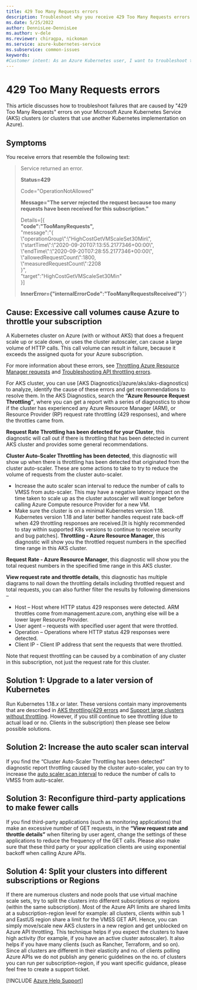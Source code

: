 ```yaml
---
title: 429 Too Many Requests errors
description: Troubleshoot why you receive 429 Too Many Requests errors on your Kubernetes clusters.
ms.date: 5/25/2022
author: DennisLee-DennisLee
ms.author: v-dele
ms.reviewer: chiragpa, nickoman
ms.service: azure-kubernetes-service
ms.subservice: common-issues
keywords:
#Customer intent: As an Azure Kubernetes user, I want to troubleshoot the 429 Too Many Requests errors that I'm receiving so that I can successfully use my Kubernetes cluster configured without exceeding the assigned quota for my Azure subscription.
---
```

# 429 Too Many Requests errors

This article discusses how to troubleshoot failures that are caused by "429 Too Many Requests" errors on your Microsoft Azure Kubernetes Service (AKS) clusters (or clusters that use another Kubernetes implementation on Azure).

## Symptoms

You receive errors that resemble the following text:

> Service returned an error.
>
> **Status=429**
>
> Code=\"OperationNotAllowed\"
>
> **Message=\"The server rejected the request because too many requests have been received for this subscription.\"**
>
> Details=[{  
> **\"code\":\"TooManyRequests\",**  
> \"message\":\"{  
> \\\"operationGroup\\\":\\\"HighCostGetVMScaleSet30Min\\\",  
> \\\"startTime\\\":\\\"2020-09-20T07:13:55.2177346+00:00\\\",  
> \\\"endTime\\\":\\\"2020-09-20T07:28:55.2177346+00:00\\\",  
> \\\"allowedRequestCount\\\":1800,  
> \\\"measuredRequestCount\\\":2208  
> }\",  
> \"target\":\"HighCostGetVMScaleSet30Min\"  
> }]
>
> **InnerError={\"internalErrorCode\":\"TooManyRequestsReceived\"}**"}

## Cause: Excessive call volumes cause Azure to throttle your subscription

A Kubernetes cluster on Azure (with or without AKS) that does a frequent scale up or scale down, or uses the cluster autoscaler, can cause a large volume of HTTP calls. This call volume can result in failure, because it exceeds the assigned quota for your Azure subscription.

For more information about these errors, see [Throttling Azure Resource Manager requests](/azure/azure-resource-manager/management/request-limits-and-throttling) and [Troubleshooting API throttling errors](/troubleshoot/azure/virtual-machines/troubleshooting-throttling-errors).

For AKS cluster, you can use [AKS Diagnostics]/azure/aks/aks-diagnostics) to analyze, identify the cause of these errors and get recommendations to resolve them. In the AKS Diagnostics, search the **“Azure Resource Request Throttling”**, where you can get a report with a series of diagnostics to show if the cluster has experienced any Azure Resource Manager (ARM), or Resource Provider (RP) request rate throttling (429 responses), and where the throttles came from. 

**Request Rate Throttling has been detected for your Cluster**, this diagnostic will call out if there is throttling that has been detected in current AKS cluster and provides some general recommendations. 

**Cluster Auto-Scaler Throttling has been detected**, this diagnostic will show up when there is throttling has been detected that originated from the cluster auto-scaler. These are some actions to take to try to reduce the volume of requests from the cluster auto-scaler.
* Increase the auto scaler scan interval to reduce the number of calls to VMSS from auto-scaler. This may have a negative latency impact on the time taken to scale up as the cluster autoscaler will wait longer before calling Azure Compute resource Provider for a new VM.
* Make sure the cluster is on a minimal Kubernetes version 1.18. Kubernetes version 1.18 and later better handles request rate back-off when 429 throttling responses are received.[It is highly recommended to stay within supported K8s versions to continue to receive security and bug patches]. 
**Throttling - Azure Resource Manager**, this diagnostic will show you the throttled request numbers in the specified time range in this AKS cluster. 

**Request Rate - Azure Resource Manager**, this diagnostic will show you the total request numbers in the specified time range in this AKS cluster. 

**View request rate and throttle details**, this diagnostic has multiple diagrams to nail down the throttling details including throttled request and total requests, you can also further filter the results by following dimensions – 
* Host – Host where HTTP status 429 responses were detected. ARM throttles come from management.azure.com, anything else will be a lower layer Resource Provider.
* User agent – requests with specified user agent that were throttled.
* Operation – Operations where HTTP status 429 responses were detected.
* Client IP - Client IP address that sent the requests that were throttled.

Note that request throttling can be caused by a combination of any cluster in this subscription, not just the request rate for this cluster. 

## Solution 1: Upgrade to a later version of Kubernetes

Run Kubernetes 1.18.*x* or later. These versions contain many improvements that are described in [AKS throttling/429 errors](https://github.com/Azure/AKS/issues/1413) and [Support large clusters without throttling](https://github.com/kubernetes-sigs/cloud-provider-azure/issues/247). However, if you still continue to see throttling (due to actual load or no. Clients in the subscription)  then please see below possible solutions.

## Solution 2: Increase the auto scaler scan interval

If you find the “Cluster Auto-Scaler Throttling has been detected” diagnostic report throttling caused by the cluster auto-scaler, you can try to increase the [auto scaler scan interval](/azure/aks/cluster-autoscaler) to reduce the number of calls to VMSS from auto-scaler. 

## Solution 3: Reconfigure third-party applications to make fewer calls

If you find third-party applications (such as monitoring applications) that make an excessive number of GET requests, in the **“View request rate and throttle details”** when filtering by user agent, change the settings of these applications to reduce the frequency of the GET calls. Please also make sure that these third party or your application clients are using exponential backoff when calling Azure APIs.

## Solution 4: Split your clusters into different subscriptions or Regions

If there are numerous clusters and node pools that use virtual machine scale sets, try to split the clusters into different subscriptions or regions (within the same subscription). Most of the Azure API limits are shared limits at a subscription-region level for example: all clusters, clients within sub 1 and EastUS region share a limit for the VMSS GET API. Hence, you can simply move/scale new AKS clusters in a new region and get unblocked on Azure API throttling. This technique helps if you expect the clusters to have high activity (for example, if you have an active cluster autoscaler). It also helps if you have many clients (such as Rancher, Terraform, and so on). Since all clusters are different in their elasticity and no. of clients polling Azure APIs we do not publish any generic guidelines on the no. of clusters you can run per subscription-region, if you want specific guidance, please feel free to create a support ticket.

[!INCLUDE [Azure Help Support](../../includes/azure-help-support.md)]
